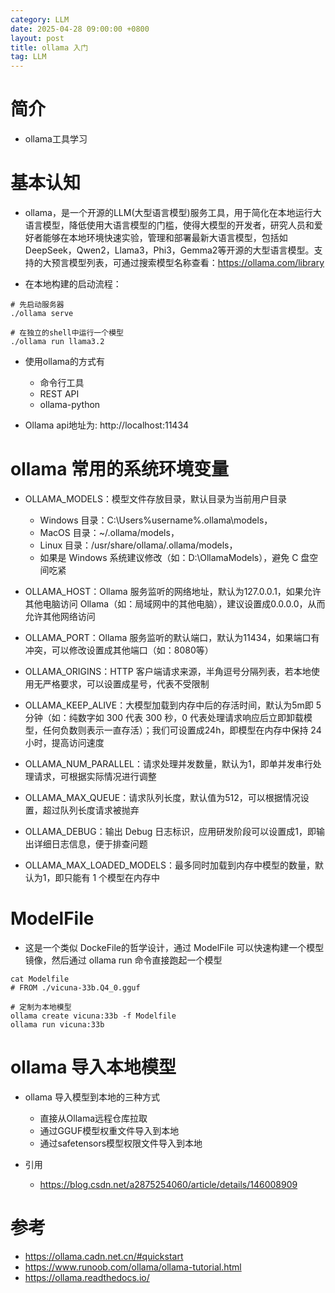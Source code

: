 ```yaml
---
category: LLM
date: 2025-04-28 09:00:00 +0800
layout: post
title: ollama 入门
tag: LLM
---
```

# 简介

+ ollama工具学习

<!--more-->

# 基本认知

+ ollama，是一个开源的LLM(大型语言模型)服务工具，用于简化在本地运行大语言模型，降低使用大语言模型的门槛，使得大模型的开发者，研究人员和爱好者能够在本地环境快速实验，管理和部署最新大语言模型，包括如DeepSeek，Qwen2，Llama3，Phi3，Gemma2等开源的大型语言模型。支持的大预言模型列表，可通过搜索模型名称查看：https://ollama.com/library

+ 在本地构建的启动流程：
```shell
# 先启动服务器
./ollama serve 

# 在独立的shell中运行一个模型
./ollama run llama3.2
```
+ 使用ollama的方式有
  + 命令行工具
  + REST API
  + ollama-python

+ Ollama api地址为: http://localhost:11434

# ollama 常用的系统环境变量

+ OLLAMA_MODELS：模型文件存放目录，默认目录为当前用户目录
  + Windows 目录：C:\Users%username%.ollama\models，
  + MacOS 目录：~/.ollama/models，
  + Linux 目录：/usr/share/ollama/.ollama/models，
  + 如果是 Windows 系统建议修改（如：D:\OllamaModels），避免 C 盘空间吃紧

+ OLLAMA_HOST：Ollama 服务监听的网络地址，默认为127.0.0.1，如果允许其他电脑访问 Ollama（如：局域网中的其他电脑），建议设置成0.0.0.0，从而允许其他网络访问

+ OLLAMA_PORT：Ollama 服务监听的默认端口，默认为11434，如果端口有冲突，可以修改设置成其他端口（如：8080等）

+ OLLAMA_ORIGINS：HTTP 客户端请求来源，半角逗号分隔列表，若本地使用无严格要求，可以设置成星号，代表不受限制

+ OLLAMA_KEEP_ALIVE：大模型加载到内存中后的存活时间，默认为5m即 5 分钟（如：纯数字如 300 代表 300 秒，0 代表处理请求响应后立即卸载模型，任何负数则表示一直存活）；我们可设置成24h，即模型在内存中保持 24 小时，提高访问速度

+ OLLAMA_NUM_PARALLEL：请求处理并发数量，默认为1，即单并发串行处理请求，可根据实际情况进行调整

+ OLLAMA_MAX_QUEUE：请求队列长度，默认值为512，可以根据情况设置，超过队列长度请求被抛弃

+ OLLAMA_DEBUG：输出 Debug 日志标识，应用研发阶段可以设置成1，即输出详细日志信息，便于排查问题

+ OLLAMA_MAX_LOADED_MODELS：最多同时加载到内存中模型的数量，默认为1，即只能有 1 个模型在内存中

# ModelFile

+ 这是一个类似 DockeFile的哲学设计，通过 ModelFile 可以快速构建一个模型镜像，然后通过 ollama run 命令直接跑起一个模型
```shell
cat Modelfile
# FROM ./vicuna-33b.Q4_0.gguf

# 定制为本地模型
ollama create vicuna:33b -f Modelfile
ollama run vicuna:33b
```

# ollama 导入本地模型

+ ollama 导入模型到本地的三种方式
  + 直接从Ollama远程仓库拉取
  + 通过GGUF模型权重文件导入到本地
  + 通过safetensors模型权限文件导入到本地

+ 引用
  + https://blog.csdn.net/a2875254060/article/details/146008909

# 参考

+ https://ollama.cadn.net.cn/#quickstart
+ https://www.runoob.com/ollama/ollama-tutorial.html
+ https://ollama.readthedocs.io/